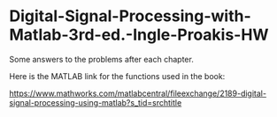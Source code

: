 # Digital-Signal-Processing-with-Matlab-3rd-ed.-Ingle-Proakis-HW
Some answers to the problems after each chapter. 

Here is the MATLAB link for the functions used in the book:

https://www.mathworks.com/matlabcentral/fileexchange/2189-digital-signal-processing-using-matlab?s_tid=srchtitle
